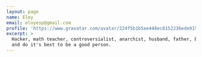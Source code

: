 ```yaml
---
layout: page
name: Eloy
email: eloyesp@gmail.com
profile: 'https://www.gravatar.com/avatar/224f5b1b5ee448ec8152236ede91908c?s=200'
excerpt: >
  Hacker, math teacher, controversialist, anarchist, husband, father, blogger
  and do it's best to be a good person.
---
```

